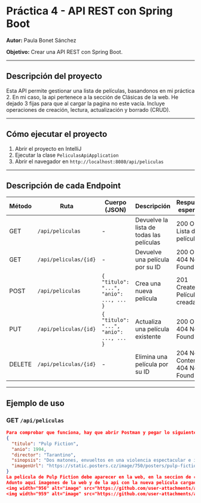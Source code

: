 # Práctica 4 - API REST con Spring Boot

**Autor:** Paula Bonet Sánchez

**Objetivo:** Crear una API REST con Spring Boot.

---

## Descripción del proyecto

Esta API permite gestionar una lista de películas, basandonos en mi práctica 2. 
En mi caso, la api pertenece a la sección de Clásicas de la web. He dejado 3 fijas para que al cargar la pagina no este vacía.
Incluye operaciones de creación, lectura, actualización y borrado (CRUD).

---
## Cómo ejecutar el proyecto

1. Abrir el proyecto en IntelliJ
2. Ejecutar la clase `PeliculasApiApplication`
4. Abrir el navegador en `http://localhost:8080/api/peliculas`
   
---

## Descripción de cada Endpoint

| Método | Ruta                         | Cuerpo (JSON)                                       | Descripción                                 | Respuesta esperada                      |
|--------|------------------------------|-----------------------------------------------------|---------------------------------------------|-----------------------------------------|
| GET    | `/api/peliculas`             | -                                                   | Devuelve la lista de todas las películas     | 200 OK - Lista de películas             |
| GET    | `/api/peliculas/{id}`        | -                                                   | Devuelve una película por su ID              | 200 OK / 404 Not Found                  |
| POST   | `/api/peliculas`             | `{ "titulo": "...", "anio": ..., ... }`             | Crea una nueva película                      | 201 Created - Película creada           |
| PUT    | `/api/peliculas/{id}`        | `{ "titulo": "...", "anio": ..., ... }`             | Actualiza una película existente             | 200 OK / 404 Not Found                  |
| DELETE | `/api/peliculas/{id}`        | -                                                   | Elimina una película por su ID               | 204 No Content / 404 Not Found          |

---
## Ejemplo de uso

### GET `/api/peliculas`
```json
Para comprobar que funciona, hay que abrir Postman y pegar lo siguiente:
{
  "titulo": "Pulp Fiction",
  "anio": 1994,
  "director": "Tarantino",
  "sinopsis": "Dos matones, envueltos en una violencia espectacular e irónica",
  "imagenUrl": "https://static.posters.cz/image/750/posters/pulp-fiction-cover-i1288.jpg"
}
La pelicula de Pulp Fiction debe aparecer en la web, en la seccion de clásicas. A parte de esta acción, se puede aplicar el ejemplo con cualquiera de los métodos indicados en la tabla.
Adunto aquí imagenes de la web y de la api con la nueva película cargada:
<img width="956" alt="image" src="https://github.com/user-attachments/assets/92531304-557a-457d-b0c3-a504e720335b" />
<img width="959" alt="image" src="https://github.com/user-attachments/assets/0da77765-1f99-43b7-8a93-ae6b0fca6f98" />

